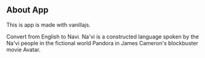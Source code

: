 ## About App

This is app is made with vanillajs.

Convert from English to Navi. Na'vi is a constructed language spoken by the Na'vi people in the fictional world Pandora in James Cameron's blockbuster movie Avatar.

